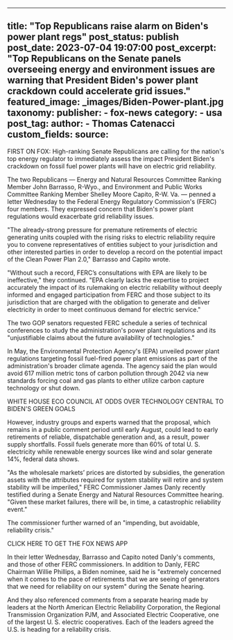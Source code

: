 
---
title: "Top Republicans raise alarm on Biden&#39;s power plant regs" 
post_status: publish
post_date: 2023-07-04 19:07:00 
post_excerpt: "Top Republicans on the Senate panels overseeing energy and environment issues are warning that President Biden&#39;s power plant crackdown could accelerate grid issues."
featured_image: _images/Biden-Power-plant.jpg 
taxonomy:
    publisher:
        - fox-news
    category:
        - usa 
    post_tag:
    author:
        - Thomas Catenacci
custom_fields:
    source: 
---
FIRST ON FOX: High-ranking Senate Republicans are calling for the nation&#39;s top energy regulator to immediately assess the impact President Biden&#39;s crackdown on fossil fuel power plants will have on electric grid reliability.

The two Republicans — Energy and Natural Resources Committee Ranking Member John Barrasso, R-Wyo., and Environment and Public Works Committee Ranking Member Shelley Moore Capito, R-W. Va. — penned a letter Wednesday to the Federal Energy Regulatory Commission&#39;s (FERC) four members. They expressed concern that Biden&#39;s power plant regulations would exacerbate grid reliability issues.

&quot;The already-strong pressure for premature retirements of electric generating units coupled with the rising risks to electric reliability require you to convene representatives of entities subject to your jurisdiction and other interested parties in order to develop a record on the potential impact of the Clean Power Plan 2.0,&quot; Barrasso and Capito wrote.

&quot;Without such a record, FERC’s consultations with EPA are likely to be ineffective,&quot; they continued. &quot;EPA clearly lacks the expertise to project accurately the impact of its rulemaking on electric reliability without deeply informed and engaged participation from FERC and those subject to its jurisdiction that are charged with the obligation to generate and deliver electricity in order to meet continuous demand for electric service.&quot;

The two GOP senators requested FERC schedule a series of technical conferences to study the administration&#39;s power plant regulations and its &quot;unjustifiable claims about the future availability of technologies.&quot;

In May, the Environmental Protection Agency&#39;s (EPA) unveiled power plant regulations targeting fossil fuel-fired power plant emissions as part of the administration&#39;s broader climate agenda. The agency said the plan would avoid 617 million metric tons of carbon pollution through 2042 via new standards forcing coal and gas plants to either utilize carbon capture technology or shut down.

WHITE HOUSE ECO COUNCIL AT ODDS OVER TECHNOLOGY CENTRAL TO BIDEN&#39;S GREEN GOALS

However, industry groups and experts warned that the proposal, which remains in a public comment period until early August, could lead to early retirements of reliable, dispatchable generation and, as a result, power supply shortfalls. Fossil fuels generate more than 60% of total U. S. electricity while renewable energy sources like wind and solar generate 14%, federal data shows.

&quot;As the wholesale markets’ prices are distorted by subsidies, the generation assets with the attributes required for system stability will retire and system stability will be imperiled,&quot; FERC Commissioner James Danly recently testified during a Senate Energy and Natural Resources Committee hearing. &quot;Given these market failures, there will be, in time, a catastrophic reliability event.&quot;

The commissioner further warned of an &quot;impending, but avoidable, reliability crisis.&quot;

CLICK HERE TO GET THE FOX NEWS APP

In their letter Wednesday, Barrasso and Capito noted Danly&#39;s comments, and those of other FERC commissioners. In addition to Danly, FERC Chairman Willie Phillips, a Biden nominee, said he is &quot;extremely concerned when it comes to the pace of retirements that we are seeing of generators that we need for reliability on our system&quot; during the Senate hearing.

And they also referenced comments from a separate hearing made by leaders at the North American Electric Reliability Corporation, the Regional Transmission Organization PJM, and Associated Electric Cooperative, one of the largest U. S. electric cooperatives. Each of the leaders agreed the U.S. is heading for a reliability crisis. 
